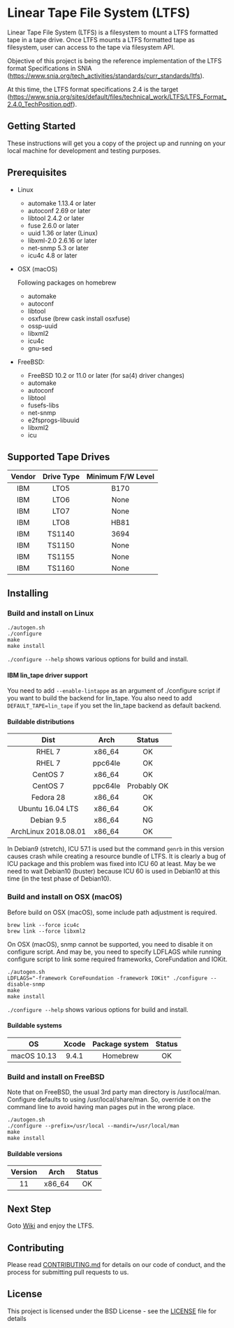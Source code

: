 # Linear Tape File System (LTFS)

Linear Tape File System (LTFS) is a filesystem to mount a LTFS formatted tape in a tape drive. Once LTFS mounts a LTFS formatted tape as filesystem, user can access to the tape via filesystem API.

Objective of this project is being the reference implementation of the LTFS format Specifications in SNIA (https://www.snia.org/tech_activities/standards/curr_standards/ltfs).

At this time, the LTFS format specifications 2.4 is the target (https://www.snia.org/sites/default/files/technical_work/LTFS/LTFS_Format_2.4.0_TechPosition.pdf).

## Getting Started

These instructions will get you a copy of the project up and running on your local machine for development and testing purposes.

## Prerequisites

- Linux
  * automake 1.13.4 or later
  * autoconf 2.69 or later
  * libtool 2.4.2 or later
  * fuse 2.6.0 or later
  * uuid 1.36 or later (Linux)
  * libxml-2.0 2.6.16 or later
  * net-snmp 5.3 or later
  * icu4c 4.8 or later

- OSX (macOS)

  Following packages on homebrew

  * automake
  * autoconf
  * libtool
  * osxfuse (brew cask install osxfuse)
  * ossp-uuid
  * libxml2
  * icu4c
  * gnu-sed

- FreeBSD:
  * FreeBSD 10.2 or 11.0 or later (for sa(4) driver changes)
  * automake
  * autoconf
  * libtool
  * fusefs-libs
  * net-snmp
  * e2fsprogs-libuuid
  * libxml2
  * icu

## Supported Tape Drives

  | Vendor | Drive Type | Minimum F/W Level |
  |:-:     |:-:         |:-:                |
  | IBM    | LTO5       | B170              |
  | IBM    | LTO6       | None              |
  | IBM    | LTO7       | None              |
  | IBM    | LTO8       | HB81              |
  | IBM    | TS1140     | 3694              |
  | IBM    | TS1150     | None              |
  | IBM    | TS1155     | None              |
  | IBM    | TS1160     | None              |

## Installing

### Build and install on Linux

```
./autogen.sh
./configure
make
make install
```

`./configure --help` shows various options for build and install.

#### IBM lin_tape driver support

You need to add `--enable-lintappe` as an argument of ./configure script if you want to build the backend for lin_tape. You also need to add `DEFAULT_TAPE=lin_tape` if you set the lin_tape backend as default backend.

#### Buildable distributions

  | Dist                 | Arch    | Status      | 
  |:-:                   |:-:      |:-:          | 
  | RHEL 7               | x86_64  | OK          |
  | RHEL 7               | ppc64le | OK          |
  | CentOS 7             | x86_64  | OK          |
  | CentOS 7             | ppc64le | Probably OK |  
  | Fedora 28            | x86_64  | OK          |
  | Ubuntu 16.04 LTS     | x86_64  | OK          |
  | Debian 9.5           | x86_64  | NG          |
  | ArchLinux 2018.08.01 | x86_64  | OK          |

In Debian9 (stretch), ICU 57.1 is used but the command `genrb` in this version causes crash while creating a resource bundle of LTFS. It is clearly a bug of ICU package and this problem was fixed into ICU 60 at least. May be we need to wait Debian10 (buster) because ICU 60 is used in Debian10 at this time (in the test phase of Debian10).

### Build and install on OSX (macOS)

Before build on OSX (macOS), some include path adjustment is required.

```
brew link --force icu4c
brew link --force libxml2
```

On OSX (macOS), snmp cannot be supported, you need to disable it on configure script. And may be, you need to specify LDFLAGS while running configure script to link some required frameworks, CoreFundation and IOKit.

```
./autogen.sh
LDFLAGS="-framework CoreFoundation -framework IOKit" ./configure --disable-snmp
make
make install
```

`./configure --help` shows various options for build and install.

#### Buildable systems

  | OS          | Xcode | Package system | Status      | 
  |:-:          |:-:    |:-:             |:-:          |
  | macOS 10.13 | 9.4.1 | Homebrew       | OK          |

### Build and install on FreeBSD

Note that on FreeBSD, the usual 3rd party man directory is /usr/local/man. Configure defaults to using /usr/local/share/man.  So, override it on the command line to avoid having man pages put in the wrong place.

```
./autogen.sh
./configure --prefix=/usr/local --mandir=/usr/local/man
make
make install
```

#### Buildable versions

  | Version | Arch    | Status      | 
  |:-:      |:-:      |:-:          | 
  | 11      | x86_64  | OK          |

## Next Step

Goto [Wiki](https://github.com/LinearTapeFileSystem/ltfs/wiki) and enjoy the LTFS.

## Contributing

Please read [CONTRIBUTING.md](.github/CONTRIBUTING.md) for details on our code of conduct, and the process for submitting pull requests to us.

## License

This project is licensed under the BSD License - see the [LICENSE](LICENSE) file for details
